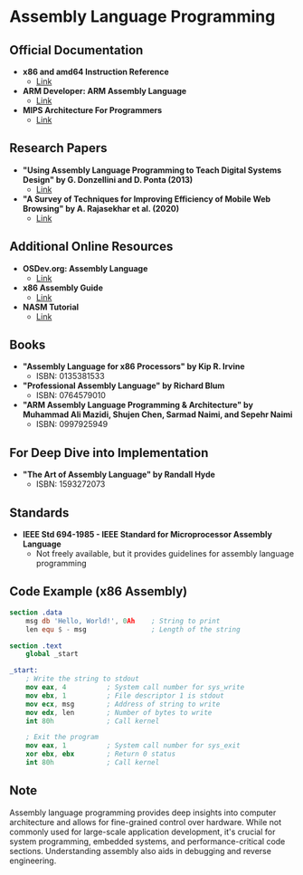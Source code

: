 # Assembly Language Programming

## Official Documentation
- **x86 and amd64 Instruction Reference**
  - [Link](https://www.felixcloutier.com/x86/)
- **ARM Developer: ARM Assembly Language**
  - [Link](https://developer.arm.com/documentation/dui0068/b/ARM-Instruction-Reference)
- **MIPS Architecture For Programmers**
  - [Link](https://www.mips.com/products/architectures/mips32-2/)

## Research Papers
- **"Using Assembly Language Programming to Teach Digital Systems Design" by G. Donzellini and D. Ponta (2013)**
  - [Link](https://ieeexplore.ieee.org/document/6684991)
- **"A Survey of Techniques for Improving Efficiency of Mobile Web Browsing" by A. Rajasekhar et al. (2020)**
  - [Link](https://ieeexplore.ieee.org/document/9108269)

## Additional Online Resources
- **OSDev.org: Assembly Language**
  - [Link](https://wiki.osdev.org/Assembly)
- **x86 Assembly Guide**
  - [Link](https://www.cs.virginia.edu/~evans/cs216/guides/x86.html)
- **NASM Tutorial**
  - [Link](https://cs.lmu.edu/~ray/notes/nasmtutorial/)

## Books
- **"Assembly Language for x86 Processors" by Kip R. Irvine**
  - ISBN: 0135381533
- **"Professional Assembly Language" by Richard Blum**
  - ISBN: 0764579010
- **"ARM Assembly Language Programming & Architecture" by Muhammad Ali Mazidi, Shujen Chen, Sarmad Naimi, and Sepehr Naimi**
  - ISBN: 0997925949

## For Deep Dive into Implementation
- **"The Art of Assembly Language" by Randall Hyde**
  - ISBN: 1593272073

## Standards
- **IEEE Std 694-1985 - IEEE Standard for Microprocessor Assembly Language**
  - Not freely available, but it provides guidelines for assembly language programming

## Code Example (x86 Assembly)
```nasm
section .data
    msg db 'Hello, World!', 0Ah    ; String to print
    len equ $ - msg                ; Length of the string

section .text
    global _start

_start:
    ; Write the string to stdout
    mov eax, 4          ; System call number for sys_write
    mov ebx, 1          ; File descriptor 1 is stdout
    mov ecx, msg        ; Address of string to write
    mov edx, len        ; Number of bytes to write
    int 80h             ; Call kernel

    ; Exit the program
    mov eax, 1          ; System call number for sys_exit
    xor ebx, ebx        ; Return 0 status
    int 80h             ; Call kernel
```

## Note
Assembly language programming provides deep insights into computer architecture and allows for fine-grained control over hardware. While not commonly used for large-scale application development, it's crucial for system programming, embedded systems, and performance-critical code sections. Understanding assembly also aids in debugging and reverse engineering.
